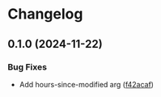 # Changelog

## 0.1.0 (2024-11-22)


### Bug Fixes

* Add hours-since-modified arg ([f42acaf](https://github.com/philipcristiano/owui-rag-sync/commit/f42acaf36c55069078cf40f421ceb7822c93a77a))
